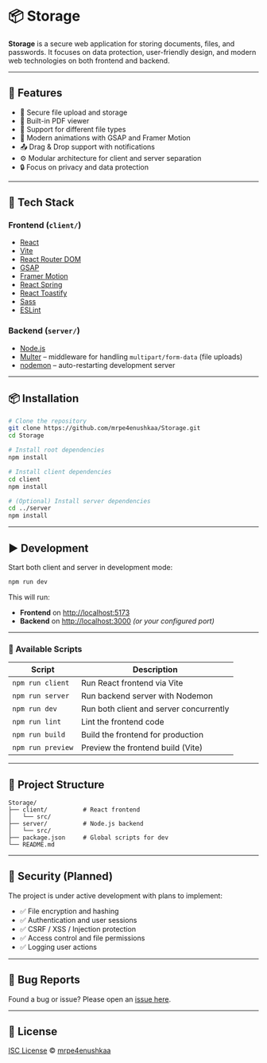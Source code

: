 # 📦 Storage

**Storage** is a secure web application for storing documents, files, and passwords. It focuses on data protection, user-friendly design, and modern web technologies on both frontend and backend.

---

## 🚀 Features

* 🔐 Secure file upload and storage
* 📄 Built-in PDF viewer
* 📁 Support for different file types
* 🎨 Modern animations with GSAP and Framer Motion
* 📤 Drag & Drop support with notifications
* ⚙️ Modular architecture for client and server separation
* 🔒 Focus on privacy and data protection

---

## 🧱 Tech Stack

### Frontend (`client/`)

* [React](https://react.dev/)
* [Vite](https://vitejs.dev/)
* [React Router DOM](https://reactrouter.com/)
* [GSAP](https://greensock.com/gsap/)
* [Framer Motion](https://www.framer.com/motion/)
* [React Spring](https://react-spring.dev/)
* [React Toastify](https://fkhadra.github.io/react-toastify/)
* [Sass](https://sass-lang.com/)
* [ESLint](https://eslint.org/)

### Backend (`server/`)

* [Node.js](https://nodejs.org/)
* [Multer](https://github.com/expressjs/multer) – middleware for handling `multipart/form-data` (file uploads)
* [nodemon](https://www.npmjs.com/package/nodemon) – auto-restarting development server

---

## 📦 Installation

```bash
# Clone the repository
git clone https://github.com/mrpe4enushkaa/Storage.git
cd Storage

# Install root dependencies
npm install

# Install client dependencies
cd client
npm install

# (Optional) Install server dependencies
cd ../server
npm install
```

---

## ▶️ Development

Start both client and server in development mode:

```bash
npm run dev
```

This will run:

* **Frontend** on [http://localhost:5173](http://localhost:5173)
* **Backend** on [http://localhost:3000](http://localhost:3000) *(or your configured port)*

---

### 🔧 Available Scripts

| Script            | Description                             |
| ----------------- | --------------------------------------- |
| `npm run client`  | Run React frontend via Vite             |
| `npm run server`  | Run backend server with Nodemon         |
| `npm run dev`     | Run both client and server concurrently |
| `npm run lint`    | Lint the frontend code                  |
| `npm run build`   | Build the frontend for production       |
| `npm run preview` | Preview the frontend build (Vite)       |

---

## 📁 Project Structure

```
Storage/
├── client/          # React frontend
│   └── src/
├── server/          # Node.js backend
│   └── src/
├── package.json     # Global scripts for dev
└── README.md
```

---

## 🔐 Security (Planned)

The project is under active development with plans to implement:

* ✅ File encryption and hashing
* ✅ Authentication and user sessions
* ✅ CSRF / XSS / Injection protection
* ✅ Access control and file permissions
* ✅ Logging user actions

---

## 🐛 Bug Reports

Found a bug or issue? Please open an [issue here](https://github.com/mrpe4enushkaa/Storage/issues).

---

## 📄 License

[ISC License](https://opensource.org/licenses/ISC) © [mrpe4enushkaa](https://github.com/mrpe4enushkaa)
